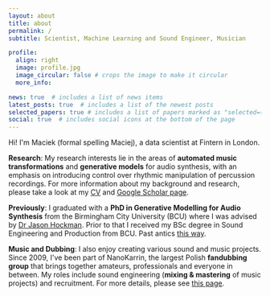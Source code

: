 ```yaml
---
layout: about
title: about
permalink: /
subtitle: Scientist, Machine Learning and Sound Engineer, Musician

profile:
  align: right
  image: profile.jpg
  image_circular: false # crops the image to make it circular
  more_info: 

news: true  # includes a list of news items
latest_posts: true  # includes a list of the newest posts
selected_papers: true # includes a list of papers marked as "selected={true}"
social: true  # includes social icons at the bottom of the page
---
```


Hi! I'm Maciek (formal spelling Maciej), a data scientist at Fintern in London.

<b>Research</b>: My research interests lie in the areas of <b>automated music transformations</b> and <b>generative models</b> for audio synthesis, with an emphasis on introducing control over rhythmic manipulation of percussion recordings. For more information about my background and research, please take a look at my [CV](https://drive.google.com/open?id=10lnx5UwlpoNpXmMbkFBb5yGPgHof5FKq) and [Google Scholar page](https://scholar.google.com/citations?user=2upPg60AAAAJ).

<b>Previously</b>: I graduated with a <b>PhD in Generative Modelling for Audio Synthesis</b> from the Birmingham City University (BCU) where I was advised by [Dr Jason Hockman](https://www.schoolofdigitalarts.mmu.ac.uk/staff/jason-hockman/). Prior to that I received my BSc degree in Sound Engineering and Production from BCU. Past antics [this way](/maciek.github.io).

<b>Music and Dubbing</b>: I also enjoy creating various sound and music projects. Since 2009, I've been part of NanoKarrin, the largest Polish <b>fandubbing group</b> that brings together amateurs, professionals and everyone in between. My roles include sound engineering (<b>mixing & mastering</b> of music projects) and recruitment. For more details, please see [this page](/dubbing).
